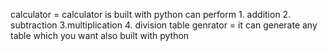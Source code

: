 calculator = calculator is built with python can perform 1. addition 2. subtraction 3.multiplication 4. division 
table genrator = it can generate any table which you want also built with python
